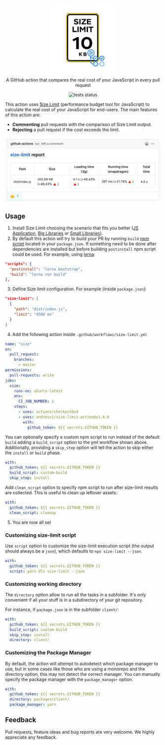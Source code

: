 <p align="center">
  <img alt="Size Limit Action" src="/assets/logo.png" width="220">
</p>

<p align="center">
  A GitHub action that compares the real cost of your JavaScript in every pull request
</p>
<p align="center">
  <img alt="tests status" src="https://github.com/andresz1/size-limit-action/workflows/test/badge.svg">
</p>

This action uses [Size Limit](https://github.com/ai/size-limit) (performance budget tool for JavaScript) to calculate the real cost of your JavaScript for end-users. The main features of this action are:

- **Commenting** pull requests with the comparison of Size Limit output.
- **Rejecting** a pull request if the cost exceeds the limit.

<p align="center">
  <img alt="pr comment" width="540" src="/assets/pr.png">
</p>

## Usage
1. Install Size Limit choosing the scenario that fits you better ([JS Application](https://github.com/ai/size-limit#js-applications), [Big Libraries](https://github.com/ai/size-limit#big-libraries) or [Small Libraries](https://github.com/ai/size-limit#small-libraries)).
2. By default this action will try to build your PR by running `build` [npm script](https://docs.npmjs.com/misc/scripts) located in your `package.json`. If something need to be done after dependencies are installed but before building `postinstall` npm script could be used. For example, using [lerna](https://github.com/lerna/lerna):
```json
"scripts": {
  "postinstall": "lerna bootstrap",
  "build": "lerna run build"
},
```
3. Define Size limit configuration. For example (inside `package.json`):
```json
"size-limit": [
  {
    "path": "dist/index.js",
    "limit": "4500 ms"
  }
]
```
4. Add the following action inside `.github/workflows/size-limit.yml`
```yaml
name: "size"
on:
  pull_request:
    branches:
      - master
permissions:
  pull-requests: write
jobs:
  size:
    runs-on: ubuntu-latest
    env:
      CI_JOB_NUMBER: 1
    steps:
      - uses: actions/checkout@v4
      - uses: andresz1/size-limit-action@v1.8.0
        with:
          github_token: ${{ secrets.GITHUB_TOKEN }}
```
You can optionally specify a custom npm script to run instead of the default `build` adding a `build_script` option to the yml workflow shown above. Additionally, providing a `skip_step` option will tell the action to skip either the `install` or `build` phase.

```yaml
with:
  github_token: ${{ secrets.GITHUB_TOKEN }}
  build_script: custom-build
  skip_step: install
```

Add `clean_script` option to specify npm script to run after size-limit results are collected. This is useful to clean up leftover assets.

```yaml
with:
  github_token: ${{ secrets.GITHUB_TOKEN }}
  clean_script: cleanup
```

5. You are now all set

### Customizing size-limit script

Use `script` option to customize the size-limit execution script (the output should always be a `json`), which defaults to `npx size-limit --json`.

```yaml
with:
  github_token: ${{ secrets.GITHUB_TOKEN }}
  script: yarn dlx size-limit --json
```

### Customizing working directory

The `directory` option allow to run all the tasks in a subfolder.
It's only convenient if all your stuff is in a subdirectory of your git repository.

For instance, if `package.json` is in the subfolder `client/`:

```yaml
with:
  github_token: ${{ secrets.GITHUB_TOKEN }}
  build_script: custom-build
  skip_step: install
  directory: client/
```

### Customizing the Package Manager

By default, the action will attempt to autodetect which package manager to use, but in some cases
like those who are using a monorepo and the directory option, this may not detect the correct
manager. You can manually specify the package manager with the `package_manager` option.

```yaml
with:
  github_token: ${{ secrets.GITHUB_TOKEN }}
  directory: packages/client/
  package_manager: yarn
```

## Feedback

Pull requests, feature ideas and bug reports are very welcome. We highly appreciate any feedback.
